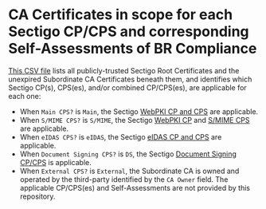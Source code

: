# CA Certificates in scope for each Sectigo CP/CPS and corresponding Self-Assessments of BR Compliance

[This CSV file](list_for_cp_cps_and_self_assessment.csv) lists all publicly-trusted Sectigo Root Certificates and the unexpired Subordinate CA Certificates beneath them, and identifies which Sectigo CP(s), CPS(es), and/or combined CP/CPS(es), are applicable for each one:
- When `Main CPS?` is `Main`, the Sectigo [WebPKI CP and CPS](https://sectigo.com/CPS) are applicable.
- When `S/MIME CPS?` is `S/MIME`, the Sectigo [WebPKI CP](https://sectigo.com/CPS) and [S/MIME CPS](https://sectigo.com/SMIMECPS) are applicable.
- When `eIDAS CPS?` is `eIDAS`, the Sectigo [eIDAS CP and CPS](https://sectigo.com/eIDASCPS) are applicable.
- When `Document Signing CPS?` is `DS`, the Sectigo [Document Signing CP/CPS](https://sectigo.com/CPS) is applicable.
- When `External CPS?` is `External`, the Subordinate CA is owned and operated by the third-party identified by the `CA Owner` field. The applicable CP/CPS(es) and Self-Assessments are not provided by this repository.
